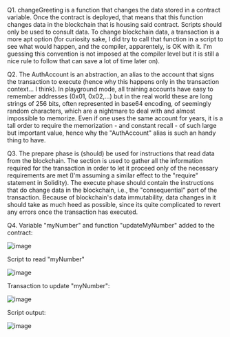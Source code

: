 Q1. changeGreeting is a function that changes the data stored in a contract variable. Once the contract is deployed, that means that this function changes data in the blockchain that is housing said contract. Scripts should only be used to consult data. To change blockchain data, a transaction is a more apt option (for curiosity sake, I did try to call that function in a script to see what would happen, and the compiler, apparentely, is OK with it. I'm guessing this convention is not imposed at the compiler level but it is still a nice rule to follow that can save a lot of time later on).

Q2. The AuthAccount is an abstraction, an alias to the account that signs the transaction to execute (hence why this happens only in the transaction context... I think). In playground mode, all training accounts have easy to remember addresses (0x01, 0x02,...) but in the real world these are long strings of 256 bits, often represented in base64 encoding, of seemingly random characters, which are a nightmare to deal with and almost impossible to memorize. Even if one uses the same account for years, it is a tall order to require the memorization - and constant recall - of such large but important value, hence why the "AuthAccount" alias is such an handy thing to have.

Q3. The prepare phase is (should) be used for instructions that read data from the blockchain. The section is used to gather all the information required for the transaction in order to let it proceed only of the necessary requirements are met (I'm assuming a similar effect to the "require" statement in Solidity). The execute phase should contain the instructions that do change data in the blockchain, i.e., the "consequential" part of the transaction. Because of blockchain's data immutability, data changes in it should take as much heed as possible, since its quite complicated to revert any errors once the transaction has executed.

Q4. Variable "myNumber" and function "updateMyNumber" added to the contract:

![image](https://user-images.githubusercontent.com/39467168/166564757-b44ac112-2dcd-4a30-97e5-75f21b3590be.png)

Script to read "myNumber"

![image](https://user-images.githubusercontent.com/39467168/166565188-a478ed47-d848-4f33-8968-e43040353304.png)

Transaction to update "myNumber":

![image](https://user-images.githubusercontent.com/39467168/166565485-a41351f8-4d53-46fa-a108-056e881fa974.png)

Script output:

![image](https://user-images.githubusercontent.com/39467168/166565654-5ee88c84-3f55-4a96-8b4c-8bc226f9bb52.png)
